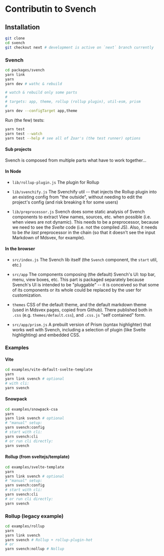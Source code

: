 # Contributin to Svench

## Installation

```bash
git clone
cd svench
git checkout next # development is active on `next` branch currently
```

### Svench

```bash
cd packages/svench
yarn link
yarn
yarn dev # wathc & rebuild

# watch & rebuild only some parts
#
# targets: app, theme, rollup (rollup plugin), util-esm, prism
#
yarn dev --configTarget app,theme
```

Run (the few) tests:

```bash
yarn test
yarn test --watch
yarn test --help # see all of Zoar's (the test runner) options
```

#### Sub projects

Svench is composed from multiple parts what have to work together...

#### In Node

- `lib/rollup-plugin.js` The plugin for Rollup

- `lib/svenchify.js` The Svenchify util -- that injects the Rollup plugin into an existing config from "the outside", without needing to edit the project's config (and risk breaking it for some users)

- `lib/preprocessor.js` Svench does some static analysis of Svench components to extract View names, sources, etc. when possible (i.e. when views are not dynamic). This needs to be a preprocessor, because we need to see the _Svelte_ code (i.e. not the compiled JS). Also, it needs to be _the last_ preprocessor in the chain (so that it doesn't see the input Markdown of Mdsvex, for example).

#### In the browser

- `src/index.js` The Svench lib itself (the `Svench` component, the `start` util, etc.)

- `src/app` The components composing (the default) Svench's UI: top bar, menu, view boxes, etc. This part is packaged separately because Svench's UI is intended to be "pluggable" -- it is conceived so that some of its components or its whole could be replaced by the user for customization.

- `themes` CSS of the default theme, and the default markdown theme (used in Mdsvex pages, copied from Github). There published both in `.css` (e.g. `themes/default.css`), and `.css.js` "self contained" form.

- `src/app/prism.js` A prebuilt version of Prism (syntax highlighter) that works well with Svench, including a selection of plugin (like Svelte highlighting) and embedded CSS.

### Examples

#### Vite

```bash
cd examples/vite-default-svelte-template
yarn
yarn link svench # optional
# with cli:
yarn svench
```

#### Snowpack

```bash
cd examples/snowpack-csa
yarn
yarn link svench # optional
# "manual" setup:
yarn svench:config
# start with cli:
yarn svench:cli
# or run cli directly:
yarn svench
```

#### Rollup (from sveltejs/template)

```bash
cd examples/svelte-template
yarn
yarn link svench # optional
# "manual" setup:
yarn svench:config
# start with cli:
yarn svench:cli
# or run cli directly:
yarn svench
```

### Rollup (legacy example)

```bash
cd examples/rollup
yarn
yarn link svench
yarn svench # Rollup + rollup-plugin-hot
# or
yarn svench:nollup # Nollup
```
